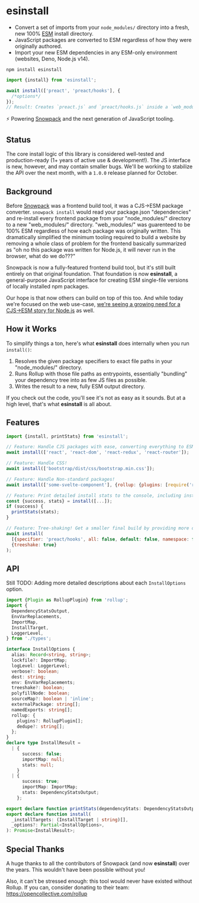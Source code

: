 # esinstall

- Convert a set of imports from your `node_modules/` directory into a fresh, new 100% [ESM](https://developer.mozilla.org/en-US/docs/Web/JavaScript/Reference/Statements/import) install directory.
- JavaScript packages are converted to ESM regardless of how they were originally authored.
- Import your new ESM dependencies in any ESM-only environment (websites, Deno, Node.js v14).

```
npm install esinstall
```

```js
import {install} from 'esinstall';

await install(['preact', 'preact/hooks'], {
  /*options*/
});
// Result: Creates `preact.js` and `preact/hooks.js` inside a `web_modules/` directory in your current directory.
```

⚡️ Powering [Snowpack](https://www.snowpack.dev) and the next generation of JavaScript tooling.

## Status

The core install logic of this library is considered well-tested and production-ready (1+ years of active use & development!). The JS interface is new, however, and may contain smaller bugs. We'll be working to stabilize the API over the next month, with a `1.0.0` release planned for October.

## Background

Before [Snowpack](https://www.snowpack.dev/) was a frontend build tool, it was a CJS->ESM package converter. `snowpack install` would read your package.json "dependencies" and re-install every frontend package from your "node_modules/" directory to a new "web_modules/" directory. "web_modules/" was guarenteed to be 100% ESM regardless of how each package was originally written. This dramatically simplified the minimum tooling required to build a website by removing a whole class of problem for the frontend basically summarized as "oh no this package was written for Node.js, it will never run in the browser, what do we do???"

Snowpack is now a fully-featured frontend build tool, but it's still built entirely on that original foundation. That foundation is now **esinstall**, a general-purpose JavaScript interface for creating ESM single-file versions of locally installed npm packages.

Our hope is that now others can build on top of this too. And while today we're focused on the web use-case, [we're seeing a growing need for a CJS->ESM story for Node.js](https://changelog.com/jsparty/137) as well.

## How it Works

To simplify things a ton, here's what **esinstall** does internally when you run `install()`:

1. Resolves the given package specifiers to exact file paths in your "node_modules/" directory.
2. Runs Rollup with those file paths as entrypoints, essentially "bundling" your dependency tree into as few JS files as possible.
3. Writes the result to a new, fully ESM output directory.

If you check out the code, you'll see it's not as easy as it sounds. But at a high level, that's what **esinstall** is all about.

## Features

```js
import {install, printStats} from 'esinstall';

// Feature: Handle CJS packages with ease, converting everything to ESM!
await install(['react', 'react-dom', 'react-redux', 'react-router']);

// Feature: Handle CSS!
await install(['bootstrap/dist/css/bootstrap.min.css']);

// Feature: Handle Non-standard packages!
await install(['some-svelte-component'], {rollup: {plugins: [require('rollup-plugin-svelte')()]}});

// Feature: Print detailed install stats to the console, including installed file sizes.
const {success, stats} = install([...]);
if (success) {
  printStats(stats);
}

// Feature: Tree-shaking! Get a smaller final build by providing more detailed install targets.
await install(
  [{specifier: 'preact/hooks', all: false, default: false, namespace: false, named: ['useState', 'useEffect']}],
  {treeshake: true}
);
```

## API

Still TODO: Adding more detailed descriptions about each `InstallOptions` option.

```ts
import {Plugin as RollupPlugin} from 'rollup';
import {
  DependencyStatsOutput,
  EnvVarReplacements,
  ImportMap,
  InstallTarget,
  LoggerLevel,
} from './types';

interface InstallOptions {
  alias: Record<string, string>;
  lockfile?: ImportMap;
  logLevel: LoggerLevel;
  verbose?: boolean;
  dest: string;
  env: EnvVarReplacements;
  treeshake?: boolean;
  polyfillNode: boolean;
  sourceMap?: boolean | 'inline';
  externalPackage: string[];
  namedExports: string[];
  rollup: {
    plugins?: RollupPlugin[];
    dedupe?: string[];
  };
}
declare type InstallResult =
  | {
      success: false;
      importMap: null;
      stats: null;
    }
  | {
      success: true;
      importMap: ImportMap;
      stats: DependencyStatsOutput;
    };

export declare function printStats(dependencyStats: DependencyStatsOutput): string;
export declare function install(
  _installTargets: (InstallTarget | string)[],
  _options?: Partial<InstallOptions>,
): Promise<InstallResult>;
```

## Special Thanks

A huge thanks to all the contributors of Snowpack (and now **esinstall**) over the years. This wouldn't have been possible without you!

Also, it can't be stressed enough: this tool would never have existed without Rollup. If you can, consider donating to their team: https://opencollective.com/rollup
